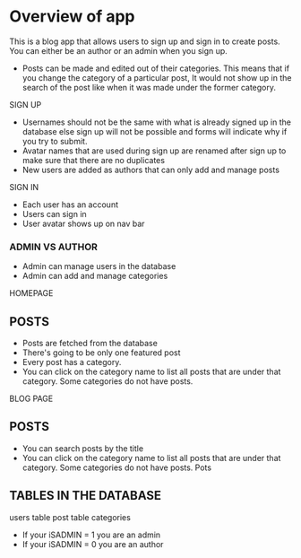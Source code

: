  # Overview of app
 This is a blog app that allows users to sign up and sign in to create posts. You can either be an author or an admin when you sign up.
 - Posts can be made and edited out of their categories. This means that if you change the category of a particular post, It would not show up in the search of the post like when it was made under the former category.


SIGN UP
- Usernames should not be the same with what is already signed up in the database else sign up will not be possible and forms will indicate why if you try to submit.
- Avatar names that are used during sign up are renamed after sign up to make sure that there are no duplicates
- New users are added as authors that can only add and manage posts

SIGN IN
- Each user has an account
- Users can sign in
- User avatar shows up on nav bar 

### ADMIN VS AUTHOR
- Admin can manage users in the database
- Admin can add and manage categories



HOMEPAGE
## POSTS
- Posts are fetched from the database
- There's going to be only one featured post
- Every post has a category. 
- You can click on the category name to list all posts that are under that category. Some categories do not have posts.

BLOG PAGE
## POSTS
- You can search posts by the title
- You can click on the category name to list all posts that are under that category. Some categories do not have posts.
Pots

## TABLES IN THE DATABASE
users table
post table
categories

- If your iSADMIN = 1 you are an admin
- If your iSADMIN = 0 you are an author